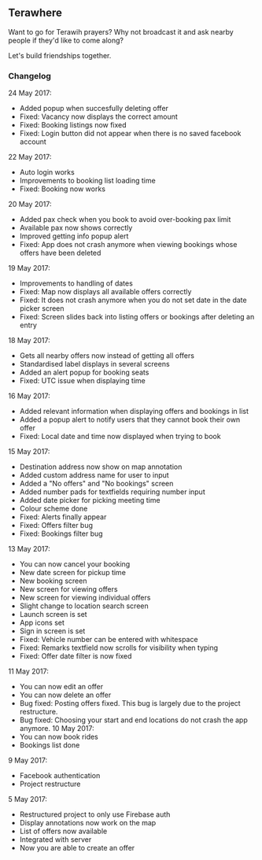 ## Terawhere

Want to go for Terawih prayers? Why not broadcast it and ask nearby people if they'd like to come along? 

Let's build friendships together.

### Changelog
24 May 2017:
- Added popup when succesfully deleting offer
- Fixed: Vacancy now displays the correct amount
- Fixed: Booking listings now fixed
- Fixed: Login button did not appear when there is no saved facebook account

22 May 2017:
- Auto login works
- Improvements to booking list loading time
- Fixed: Booking now works

20 May 2017:
- Added pax check when you book to avoid over-booking pax limit
- Available pax now shows correctly
- Improved getting info popup alert
- Fixed: App does not crash anymore when viewing bookings whose offers have been deleted

19 May 2017:
- Improvements to handling of dates
- Fixed: Map now displays all available offers correctly
- Fixed: It does not crash anymore when you do not set date in the date picker screen
- Fixed: Screen slides back into listing offers or bookings after deleting an entry

18 May 2017:
- Gets all nearby offers now instead of getting all offers
- Standardised label displays in several screens
- Added an alert popup for booking seats
- Fixed: UTC issue when displaying time

16 May 2017:
- Added relevant information when displaying offers and bookings in list
- Added a popup alert to notify users that they cannot book their own offer
- Fixed: Local date and time now displayed when trying to book

15 May 2017:
- Destination address now show on map annotation
- Added custom address name for user to input
- Added a "No offers" and "No bookings" screen
- Added number pads for textfields requiring number input
- Added date picker for picking meeting time
- Colour scheme done
- Fixed: Alerts finally appear
- Fixed: Offers filter bug
- Fixed: Bookings filter bug

13 May 2017:
- You can now cancel your booking
- New date screen for pickup time
- New booking screen
- New screen for viewing offers
- New screen for viewing individual offers
- Slight change to location search screen
- Launch screen is set
- App icons set
- Sign in screen is set
- Fixed: Vehicle number can be entered with whitespace
- Fixed: Remarks textfield now scrolls for visibility when typing
- Fixed: Offer date filter is now fixed

11 May 2017:
- You can now edit an offer
- You can now delete an offer
- Bug fixed: Posting offers fixed. This bug is largely due to the project restructure.
- Bug fixed: Choosing your start and end locations do not crash the app anymore. 
10 May 2017:
- You can now book rides
- Bookings list done

9 May 2017:
- Facebook authentication
- Project restructure

5 May 2017:
- Restructured project to only use Firebase auth
- Display annotations now work on the map
- List of offers now available
- Integrated with server
- Now you are able to create an offer
